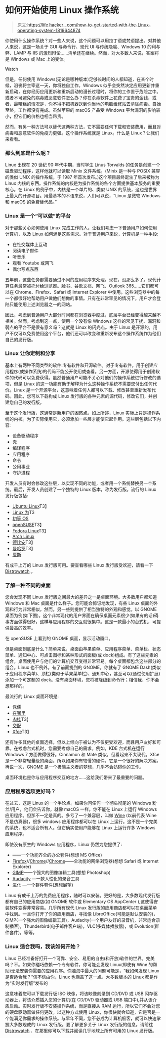 # 如何开始使用 Linux 操作系统

> 原文:[https://life hacker . com/how-to-get-started-with-the-Linux-operating-system-1819644874](https://lifehacker.com/how-to-get-started-with-the-linux-operating-system-1819644874)

你使用什么操作系统？对一些人来说，这个问题可以用拉丁语或梵语提出。对其他人来说，这是一场关于 GUI 与命令行、现代 UI 与传统隐喻、Windows 10 的利与弊、LAMP 与 IIS 的激烈辩论……清单还在继续。然而，对大多数人来说，答案将是 Windows 或 Mac 上的变体。

Watch

但是，任何使用 Windows(无论是哪种版本)足够长时间的人都知道，在某个时候，沮丧将主宰这一天，你将独自工作，Windows 似乎会突然决定应用更新并重新启动，在你经历应用更新和重新启动的漫长过程时，将你的工作置于危险之中。或者不可避免的病毒或恶意软件怎么办？你在杀毒软件上花费了宝贵的金钱，或者，最糟糕的情况是，你不得不把机器送到你当地的电脑维修站去清除病毒。自始至终，工作都没有完成。虽然苹果的 macOS 产品受 Windows 平台漏洞的影响较小，但它们的价格也相当昂贵。

然而，有另一种方法可以替代这两种方法，它不需要任何下载和安装费用，而且对病毒和恶意软件的免疫力更强。这个操作系统就是 Linux。什么是 Linux？让我们来看看。

### 那么到底是什么呢？

Linux 出现在 20 世纪 90 年代中期，当时学生 Linus Torvalds 的任务是创建一个磁盘驱动程序，这样他就可以读取 Minix 文件系统。(Minix 是一种与 POSIX 兼容的类似 UNIX 的操作系统，于 1987 年首次发布。)这个项目最终诞生了后来被称为 Linux 内核的东西。操作系统的内核是为操作系统的各个方面提供基本服务的重要核心。在 Linux 的例子中，内核是一个单片的、类似 UNIX 的系统，这也是世界上最大的开源项目。用最基本的术语来说，人们可以说，“Linux 是微软 Windows 和 macOS 的免费替代品。”

### **Linux 是一个“可以做”的平台**

对于那些关心如何使用 Linux 完成工作的人，让我们考虑一下普通用户如何使用计算机，以及 Linux 如何满足这些需求。对于普通用户来说，计算机是一种手段:

*   在社交媒体上互动
*   阅读电子邮件
*   听音乐
*   观看 Youtube 或网飞
*   偶尔写点东西

五年前，这些任务都需要通过不同的应用程序来处理。现在，没那么多了。现代计算任务最常被托付给浏览器。脸书、谷歌文档、网飞、Outlook 365……它们都可以在 Chrome、Firefox、Safari 或 Internet Explorer 中使用。这些浏览器中的每一个都很好地帮助用户做他们想做的事情。只有在非常罕见的情况下，用户才会登陆只能使用上述浏览器之一的网站。

因此，考虑到普通用户大部分时间都在浏览器中度过，底层平台已经变得越来越不相关。然而，考虑到这一点，使用一个没有像 Windows 这样的常见干扰、漏洞和弱点的平台不是很有意义吗？这就是 Linux 的闪光点。由于 Linux 是开源的，用户不仅可以免费使用这个平台，他们还可以改变和重新发布这个操作系统作为他们自己的发行版。

### **Linux 让你定制和分享**

基本上有两种不同类型的软件:专有软件和开源软件。对于专有软件，用于创建应用程序(或操作系统)的代码不能公开使用或查看。另一方面，开源使得用于创建软件的代码可以免费获得。虽然普通用户可能不关心对他们的操作系统进行修改的选项，但是 Linux 的这一功能有助于解释为什么这种操作系统不需要您付出任何代价。Linux 是一个开源平台，这意味着任何人都可以下载、修改甚至重新发布代码。因此，您可以下载构成 Linux 发行版的各种元素的源代码，修改它们，并创建您自己的发行版。

至于这个发行版，这通常是新用户的困惑点。如上所述，Linux 实际上只是操作系统的内核。为了实际使用它，必须添加一些层才能使它起作用。这些层包括以下内容:

*   设备驱动程序
*   壳
*   编译程序
*   应用程序
*   命令
*   公用事业
*   守护进程

开发人员有时会修改这些层，以实现不同的功能，或者用一个系统替换另一个系统。最后，开发人员创建了一个独特的 Linux 版本，称为发行版。流行的 Linux 发行版包括:

*   [Ubuntu Linux](https://www.ubuntu.com/)T3】
*   [Linux 为](https://linuxmint.com/)T3
*   [初等 OS](https://elementary.io/)
*   [openSUSE](https://www.opensuse.org/)T3】
*   [Fedora Linux](https://getfedora.org/)T3】
*   [Arch Linux](https://www.archlinux.org/)
*   [德比安](https://www.debian.org/)T3】
*   [曼哈罗](https://manjaro.org/)T3】
*   [厘斯](https://www.centos.org/)

有成千上万的 Linux 发行版可用。要查看哪些 Linux 发行版受欢迎，请看一下 [Distrowatch](http://distrowatch.com/) 。

### **了解一种不同的桌面**

您会发现不同 Linux 发行版之间最大的差异之一是桌面环境。大多数用户都知道 Windows 和 Mac 桌面是什么样子。您可能会惊讶地发现，有些 Linux 桌面的外观和行为非常相似。然而，另一些则提供了相当独特的外观和感觉。以 GNOME 桌面为例(如下图)。这个非常现代的用户界面在确保桌面元素很少(如果有的话)碍事方面做得很好，这样与应用程序的交互就很集中。这是一款最小的台式机，可提供最高的效率。

在 openSUSE 上看到的 GNOME 桌面，显示活动窗口。

但是桌面到底是什么？简单来说，桌面由苹果菜单、应用程序菜单、菜单栏、状态菜单、通知中心、可点击图标和某种形式的面板(或 dock)组成。有了这些元素的组合，桌面使用户与他们的计算机交互变得非常容易。每个桌面都包含这些部分的组合。Linux 也不例外。有了前面提到的 GNOME，你就有了 GNOME Dash(类似于应用程序菜单)、顶栏(类似于苹果菜单栏)、通知中心，甚至可以(通过使用扩展)添加一个可定制的 dock。没有桌面环境，您将被降级到命令行；相信我，你不会想那样的。

最流行的 Linux 桌面环境是:

*   [侏儒](https://www.gnome.org/)
*   [在哪里](https://www.kde.org/)
*   [肉桂](http://developer.linuxmint.com/)T3】
*   [交配](https://mate-desktop.org/)
*   [Xfce](https://xfce.org/)T3】

还有许多其他的桌面选择，但以上倾向于被认为不仅更受欢迎，而且用户友好和可靠。在考虑台式机时，您需要考虑自己的需求。例如，KDE 台式机在运行 Windows 7 方面做得很好。Cinnamon 和 Mate 类似，但看起来不太现代。Xfce 是一个非常轻量级的桌面，所以如果你有较慢的硬件，它是一个很好的解决方案。再说一次，GNOME 是一个极简主义者的梦想，几乎不会妨碍你的工作。

桌面环境也是你与应用程序交互的地方……这给我们带来了最重要的问题。

### 应用程序选项更好吗？

在过去，这是 Linux 的一个争论点。如果你问任何一个彻头彻尾的 Windows 粉丝/用户，他们会告诉你，就像 macOS 一样，你不能在 Linux 上运行 Windows 应用程序。但那不一定是真的。多亏了一个兼容层，叫做 [Wine](https://www.winehq.org/) (以前代表 Wine 不是仿真器)，很多 windows 应用程序都可以在 Linux 上运行。这不是一个完美的系统，也不适合所有人。但它确实使用户能够在 Linux 上运行许多 Windows 应用程序。

即使没有原生的 Windows 应用程序，Linux 仍然为您提供了:

*   ——一个功能齐全的办公套件(想想 MS Office)
*   [Firefox](https://www.mozilla.org/en-US/firefox/new/)//[Chrome](https://www.chromium.org/Home)//[Chrome](https://www.google.com/chrome/browser/desktop/index.html)——全功能的网络浏览器(想想 Safari 或 Internet Explorer)
*   [GIMP](https://www.gimp.org/)—一个强大的图像编辑工具(想想 Photoshop)
*   [Audacity](http://www.audacityteam.org/) —一款人性化的录音工具
*   [进化](https://wiki.gnome.org/Apps/Evolution) —一个群件套件(想想展望)

Linux 有成千上万的免费应用程序，随时可以安装。更好的是，大多数现代发行版都有自己的应用商店(如 GNOME 软件或 Elementary OS AppCenter ),这使得安装软件变得非常容易。几乎所有现代 Linux 发行版的应用商店都可以在桌面菜单中找到。一旦你打开了你的应用商店，寻找像 LibreOffice(可能是默认安装的)，GIMP(一个强大的图像编辑工具)，Audacity(一个用户友好的录音机，非常适合录制播客)，Thunderbird(电子邮件客户端)，VLC(多媒体播放器)，或 Evolution(群件套件)，等等。

### Linux 适合我吗，我该如何开始？

Linux 已经准备好打开一个可靠、安全、易用的自由(和开放)软件的世界。完美吗？不。如果你碰巧依赖一个专有软件，你可能会发现 Linux(即使有 Wine 的帮助)无法安装你需要的应用程序。你脑海中最大的问题可能是，“我如何发现 Linux 是否适合我？”信不信由你，Linux 也涵盖了这一点。大多数版本的 Linux 都是作为“实时发行版”发布的

这意味着您可以下载发行版 ISO 映像，将该映像刻录到 CD/DVD 或 USB 闪存驱动器上，将该介质插入您的计算机(在 CD/DVD 驱动器或 USB 端口中),并从该介质启动。实时发行版不安装操作系统，而是直接从 RAM 运行，所以它们不会对您的硬盘驱动器做任何更改。以这种方式使用 Linux，你很快就会知道，它是否是一个能满足你需求的操作系统。与早年不同，您不必成为计算机极客，就可以快速掌握大多数现成的 Linux 发行版。要了解更多关于 Linux 发行版的信息，请前往 [Distrowatch](http://distrowatch.com/) ，在那里你可以下载并阅读几乎地球上所有可用的 Linux 发行版。